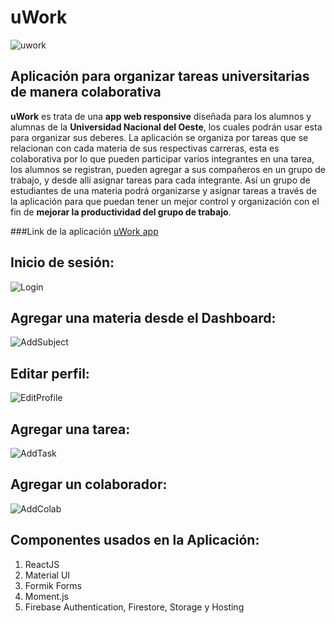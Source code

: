 # uWork
![uwork](https://github.com/nahuelvolpe/uwork-dev/blob/master/doc/images/uwork_180x180.png?raw=true)

## Aplicación para organizar tareas universitarias de manera colaborativa
**uWork** es trata de una **app web responsive** diseñada para los alumnos y alumnas de la **Universidad Nacional del Oeste**, los cuales podrán usar esta para organizar sus deberes. La aplicación se organiza por tareas que se relacionan con cada materia de sus respectivas carreras, esta es colaborativa por lo que pueden participar varios integrantes en una tarea, los alumnos se registran, pueden agregar a sus compañeros en un grupo de trabajo, y desde allí asignar tareas para cada integrante. Así un grupo de estudiantes de una materia podrá organizarse y asignar tareas a través de la aplicación para que puedan tener un mejor control y organización con el fin de **mejorar la productividad del grupo de trabajo**.

###Link de la aplicación [uWork app](https://uwork-dev-beta.web.app)
## Inicio de sesión:

![Login](https://github.com/nahuelvolpe/uwork-dev/blob/master/doc/images/login.gif?raw=true)


## Agregar una materia desde el Dashboard:

![AddSubject](https://github.com/nahuelvolpe/uwork-dev/blob/master/doc/images/agregar-materia.gif?raw=true)

## Editar perfil:

![EditProfile](https://github.com/nahuelvolpe/uwork-dev/blob/master/doc/images/editar-perfil.gif?raw=true)

## Agregar una tarea:

![AddTask](https://github.com/nahuelvolpe/uwork-dev/blob/master/doc/images/agregar-tarea.gif?raw=true)

## Agregar un colaborador:

![AddColab](https://github.com/nahuelvolpe/uwork-dev/blob/master/doc/images/agregar-colaborador.gif?raw=true)

## Componentes usados en la Aplicación:

1. ReactJS
2. Material UI
3. Formik Forms
4. Moment.js
5. Firebase Authentication, Firestore, Storage y Hosting

